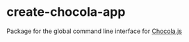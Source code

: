 # create-chocola-app
Package for the global command line interface for [Chocola.js](https://www.npmjs.com/package/chocola)
